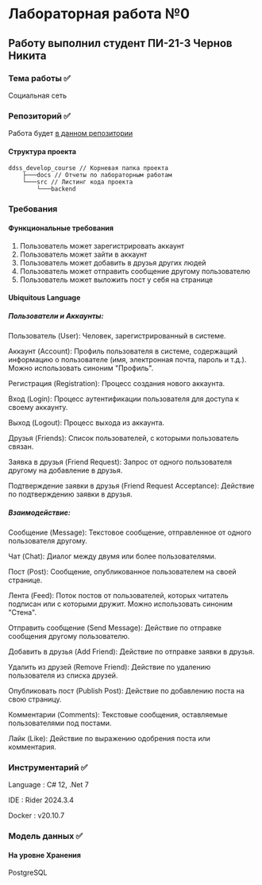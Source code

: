 # Лабораторная работа №0

## Работу выполнил студент ПИ-21-3 Чернов Никита

### Тема работы ✅

Социальная сеть

### Репозиторий ✅

Работа будет [в данном репозитории](https://github.com/Mekys/ddss_develop_course)

#### Структура проекта

```
ddss_develop_course // Корневая папка проекта
    ├───docs // Отчеты по лабораторным работам
    └───src // Листинг кода проекта
        └───backend
```

### Требования

#### Функциональные требования

1. Пользователь может зарегистрировать аккаунт
2. Пользователь может зайти в аккаунт
3. Пользователь может добавить в друзья других людей
4. Пользователь может отправить сообщение другому пользователю
5. Пользователь может выложить пост у себя на странице

#### Ubiquitous Language

##### Пользователи и Аккаунты:

Пользователь (User): Человек, зарегистрированный в системе.

Аккаунт (Account): Профиль пользователя в системе, содержащий информацию о пользователе (имя, электронная почта, пароль и т.д.). Можно использовать синоним "Профиль".

Регистрация (Registration): Процесс создания нового аккаунта.

Вход (Login): Процесс аутентификации пользователя для доступа к своему аккаунту.

Выход (Logout): Процесс выхода из аккаунта.

Друзья (Friends): Список пользователей, с которыми пользователь связан.

Заявка в друзья (Friend Request): Запрос от одного пользователя другому на добавление в друзья.

Подтверждение заявки в друзья (Friend Request Acceptance): Действие по подтверждению заявки в друзья.

##### Взаимодействие:

Сообщение (Message): Текстовое сообщение, отправленное от одного пользователя другому.

Чат (Chat): Диалог между двумя или более пользователями.

Пост (Post): Сообщение, опубликованное пользователем на своей странице.

Лента (Feed): Поток постов от пользователей, которых читатель подписан или с которыми дружит. Можно использовать синоним "Стена".

Отправить сообщение (Send Message): Действие по отправке сообщения другому пользователю.

Добавить в друзья (Add Friend): Действие по отправке заявки в друзья.

Удалить из друзей (Remove Friend): Действие по удалению пользователя из списка друзей.

Опубликовать пост (Publish Post): Действие по добавлению поста на свою страницу.

Комментарии (Comments): Текстовые сообщения, оставляемые пользователями под постами.

Лайк (Like): Действие по выражению одобрения поста или комментария.

### Инструментарий ✅

Language : C# 12, .Net 7

IDE : Rider 2024.3.4

Docker : v20.10.7

### Модель данных ✅

#### На уровне Хранения

PostgreSQL
